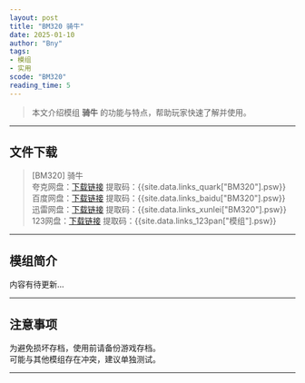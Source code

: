 ```yaml
---
layout: post
title: "BM320 骑牛"
date: 2025-01-10
author: "Bny"
tags: 
- 模组
- 实用
scode: "BM320"
reading_time: 5
---
```


> 本文介绍模组 **骑牛** 的功能与特点，帮助玩家快速了解并使用。

---

## 文件下载

> [BM320] 骑牛  
夸克网盘：[下载链接]({{site.data.links_quark["BM320"].url}}) 提取码：{{site.data.links_quark["BM320"].psw}}  
百度网盘：[下载链接]({{site.data.links_baidu["BM320"].url}}) 提取码：{{site.data.links_baidu["BM320"].psw}}  
迅雷网盘：[下载链接]({{site.data.links_xunlei["BM320"].url}}) 提取码：{{site.data.links_xunlei["BM320"].psw}}  
123网盘：[下载链接]({{site.data.links_123pan["模组"].url}}) 提取码：{{site.data.links_123pan["模组"].psw}}  

---

## 模组简介

>  
内容有待更新...  

---

## 注意事项

>  
为避免损坏存档，使用前请备份游戏存档。  
可能与其他模组存在冲突，建议单独测试。  

---

